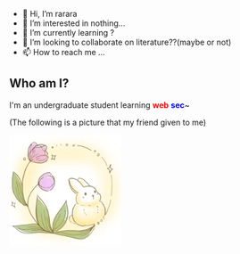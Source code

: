 - 👋 Hi, I’m rarara
- 👀 I’m interested in nothing...
- 🌱 I’m currently learning ?
- 💞️ I’m looking to collaborate on literature??(maybe or not)
- 📫 How to reach me ...

## Who am I?

I'm an undergraduate student learning <font color="red">**web**</font><font color="blue"> **sec**</font>~

(The following is a picture that my friend given to me)

<img src="README.assets/兔兔.jpg" width="200" height="200">

<!---
KirstenCarton/KirstenCarton is a ✨ special ✨ repository because its `README.md` (this file) appears on your GitHub profile.
You can click the Preview link to take a look at your changes.
--->
